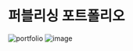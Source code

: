 # 퍼블리싱 포트폴리오
![portfolio](https://user-images.githubusercontent.com/121068590/231966483-6c75f36e-81ea-4a49-bef6-b787fa8c379a.jpg)
![image](https://user-images.githubusercontent.com/121068590/236740356-862012ff-8989-4dc5-b29d-cd4ae6f57d5e.png)
